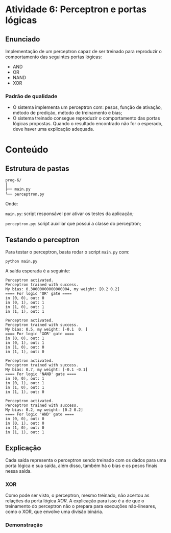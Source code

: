 # Atividade 6: Perceptron e portas lógicas

## Enunciado

Implementação de um perceptron capaz de ser treinado para reproduzir o comportamento das seguintes portas lógicas:

- AND
- OR
- NAND
- XOR

### Padrão de qualidade

- O sistema implementa um perceptron com: pesos, função de ativação, método de predição, método de treinamento e bias;
- O sistema treinado consegue reproduzir o comportamento das portas lógicas propostas. Quando o resultado encontrado não for o esperado, deve haver uma explicação adequada.

# Conteúdo

## Estrutura de pastas
<pre><code>prog-6/
│
├── main.py
└── perceptron.py</code> </pre>
Onde:

```main.py```: script responsável por ativar os testes da aplicação;

```perceptron.py```: script auxiliar que possui a classe do perceptron;

## Testando o perceptron

Para testar o perceptron, basta rodar o script ```main.py``` com:
<pre><code>python main.py</code></pre> 

A saída esperada é a seguinte:
<pre><code>Perceptron activated.
Perceptron trained with success.
My bias: 0.30000000000000004, my weight: [0.2 0.2]
==== For logic 'OR' gate ====
in (0, 0), out: 0
in (0, 1), out: 1
in (1, 0), out: 1
in (1, 1), out: 1

Perceptron activated.
Perceptron trained with success.
My bias: 0.5, my weight: [-0.1  0. ]
==== For logic 'XOR' gate ====
in (0, 0), out: 1
in (0, 1), out: 1
in (1, 0), out: 0
in (1, 1), out: 0

Perceptron activated.
Perceptron trained with success.
My bias: 0.7, my weight: [-0.1 -0.1]
==== For logic 'NAND' gate ====
in (0, 0), out: 1
in (0, 1), out: 1
in (1, 0), out: 1
in (1, 1), out: 0

Perceptron activated.
Perceptron trained with success.
My bias: 0.2, my weight: [0.2 0.2]
==== For logic 'AND' gate ====
in (0, 0), out: 0
in (0, 1), out: 0
in (1, 0), out: 0
in (1, 1), out: 1</code></pre>

## Explicação

Cada saída representa o perceptron sendo treinado com os dados para uma porta lógica e sua saída, além disso, também há o bias e os pesos finais nessa saída.

### XOR

Como pode ser visto, o perceptron, mesmo treinado, não acertou as relações da porta lógica *XOR*. A explicação para isso é a de que o treinamento do perceptron não o prepara para execuções não-lineares, como o XOR, que envolve uma divisão binária. 

### Demonstração




